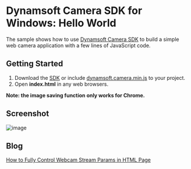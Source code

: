 # Dynamsoft Camera SDK for Windows: Hello World

The sample shows how to use [Dynamsoft Camera SDK][1] to build a simple web camera application with a few lines of JavaScript code.

## Getting Started
1. Download the [SDK][2] or include [dynamsoft.camera.min.js][4] to your project.
2. Open **index.html** in any web browsers.

**Note: the image saving function only works for Chrome.**

## Screenshot
![image](http://www.codepool.biz/wp-content/uploads/2016/12/dws-hello-world.PNG)

## Blog
[How to Fully Control Webcam Stream Params in HTML Page][3]

[1]:http://www.dynamsoft.com/Products/dynamsoft-webcam-sdk.aspx
[2]:http://www.dynamsoft.com/downloads/dynamsoft-webcam-sdk-download.aspx
[3]:http://www.codepool.biz/javascript-html-webcam-stream-control.html
[4]:http://www.dynamsoft.com/library/dcs/dynamsoft.camera.min.js
